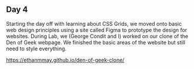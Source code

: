 ## Day 4

Starting the day off with learning about CSS Grids, we moved onto basic web design principles using a site called Figma to prototype the design for websites.
During Lab, we (George Condit and I) worked on our clone of the Den of Geek webpage. We finished the basic areas of the website but still need to style everything.

https://ethanmmay.github.io/den-of-geek-clone/